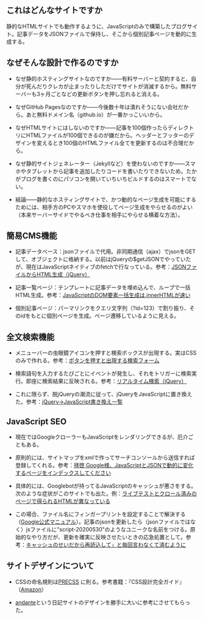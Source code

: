 ## これはどんなサイトですか
静的なHTMLサイトでも動作するように、JavaScriptのみで構築したブログサイト。記事データをJSONファイルで保持し、そこから個別記事ページを動的に生成する。


## なぜそんな設計で作るのですか
- なぜ静的ホスティングサイトなのですか——有料サーバーと契約すると、自分が死んだりクレカが止まったりしただけでサイトが消滅するから。無料サーバーも3ヶ月ごとなどの更新ボタンを押し忘れると消える。

- なぜGitHub Pagesなのですか——今後数十年は潰れそうにない会社だから。あと無料ドメイン名（github.io）が一番かっこいいから。

- なぜHTMLサイトにはしないのですか——記事を100個作ったらディレクトリにHTMLファイルが100個できるのが嫌だから。ヘッダーとフッターのデザインを変えるとき100個のHTMLファイル全てを更新するのは不合理だから。

- なぜ静的サイトジェネレーター（Jekyllなど）を使わないのですか——スマホやタブレットから記事を追加したりコードを書いたりできないため。たかがブログを書くのにパソコンを開いていちいちビルドするのはスマートでない。

- 結論——静的なホスティングサイトで、かつ動的なページ生成を可能にするためには、相手方のPCやスマホを使役してページ生成をやらせるのがよい（本来サーバーサイドでやるべき仕事を相手にやらせる横着な方法）。


## 簡易CMS機能
- 記事データベース：jsonファイルで代用。非同期通信（ajax）でjsonをGETして、オブジェクトに格納する。以前はjQueryの$getJSONでやっていたが、現在はJavaScriptネイティブのfetchで行なっている。参考：[JSONファイルからHTML生成（jQuery）](https://teratail.com/questions/93120)

- 記事一覧ページ：テンプレートに記事データを埋め込んで、ループで一括HTML生成。参考：[JavaScriptのDOM要素一括生成は.innerHTMLが速い](http://bicycle.life.coocan.jp/takamints/index.php/techtips/whichFastAppendChild)

- 個別記事ページ：パーマリンクをクエリ文字列（?id=123）で割り振り、そのidをもとに個別ページを生成。ページ遷移しているように見える。


## 全文検索機能
- メニューバーの虫眼鏡アイコンを押すと検索ボックスが出現する。実はCSSのみで作れる。参考：[ボタンを押すと出現する検索フォーム](http://millkeyweb.com/switched-search-form/)

- 検索語句を入力するたびごとにイベントが発生し、それをトリガーに検索実行。即座に検索結果に反映される。参考：[リアルタイム検索（jQuery）](https://www.tam-tam.co.jp/tipsnote/javascript/post11315.html)

- これに限らず、脱jQueryの潮流に従って、jQueryをJavaScriptに置き換えた。参考：[jQuery→JavaScript書き換え一覧](https://qiita.com/okame_qiita/items/d8d85906b88e33ba0eff)


## JavaScript SEO
- 現在ではGoogleクローラーもJavaScriptをレンダリングできるが、厄介ごともある。

- 原則的には、サイトマップをxmlで作ってサーチコンソールから送信すれば登録してくれる。参考：[拝啓 Google様、JavaScriptとJSONで動的に変化するページをインデックスしてください](https://qiita.com/S_Kosaka/items/ab6465141061e08bce64)

<!-- - 例えば、検索結果への反映やサーチコンソールからの削除申請に対する反応は現在でもゆっくりめ。参考：[HTMLのクロールとJavaScriptの実行は別プロセス](https://www.suzukikenichi.com/blog/executing-javascript-needs-another-cycle-and-takes-longer-time/) -->

- 具体的には、Googlebotが持ってるJavaScriptのキャッシュが悪さをする。次のような症状がこのサイトでも出た。例：[ライブテストとクロール済みのページで得られるHTMLが異なっている](https://developers.google.com/search/docs/guides/fix-search-javascript?hl=ja)

- この場合、ファイル名にフィンガープリントを設定することで解決する（[Google公式マニュアル](https://developers.google.com/search/docs/guides/fix-search-javascript?hl=ja)）。記事のjsonを更新したら（jsonファイルではなく）jsファイルに"script-20200530"のようなユニークな名前をつける。原始的なやり方だが、更新を確実に反映させたいときの応急処置として。参考：[キャッシュのせいだから再読込して」と毎回言わなくて済むように](https://www.nishishi.com/blog/2013/04/avoid_cache_que.html)


## サイトデザインについて
- CSSの命名規則は[PRECSS](http://precss.io/ja/) に則る。参考書籍：『CSS設計完全ガイド』（[Amazon](https://www.amazon.co.jp/dp/429711173X)）

- [andante](http://ofni.necocen.info)という日記サイトのデザインを勝手に大いに参考にさせてもらった。
